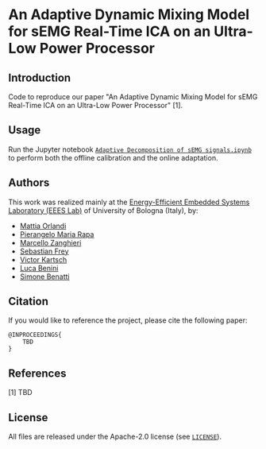 # An Adaptive Dynamic Mixing Model for sEMG Real-Time ICA on an Ultra-Low Power Processor

## Introduction
Code to reproduce our paper "An Adaptive Dynamic Mixing Model for sEMG Real-Time ICA on an Ultra-Low Power Processor" [1].

## Usage
Run the Jupyter notebook [`Adaptive Decomposition of sEMG signals.ipynb`](https://github.com/pulp-bio/adaptive-bss-semg/blob/main/Adaptive%20Decomposition%20of%20sEMG%20signals.ipynb) 
to perform both the offline calibration and the online adaptation.

## Authors
This work was realized mainly at the [Energy-Efficient Embedded Systems Laboratory (EEES Lab)](https://dei.unibo.it/it/ricerca/laboratori-di-ricerca/eees) 
of University of Bologna (Italy), by:

- [Mattia Orlandi](https://scholar.google.com/citations?hl=en&user=It3fdrEAAAAJ)
- [Pierangelo Maria Rapa](https://www.unibo.it/sitoweb/pierangelomaria.rapa/en)
- [Marcello Zanghieri](https://scholar.google.com/citations?user=WnIqQj4AAAAJ&hl=en)
- [Sebastian Frey](https://scholar.google.com/citations?user=7jhiqz4AAAAJ&hl=en)
- [Victor Kartsch](https://scholar.google.it/citations?user=0LY6szsAAAAJ&hl=it)
- [Luca Benini](https://scholar.google.com/citations?hl=en&user=8riq3sYAAAAJ)
- [Simone Benatti](https://scholar.google.com/citations?hl=en&user=8Fbi_kwAAAAJ)

## Citation
If you would like to reference the project, please cite the following paper:
```
@INPROCEEDINGS{
    TBD
}
```

## References
[1] TBD

## License
All files are released under the Apache-2.0 license (see [`LICENSE`](https://github.com/pulp-bio/adaptive-bss-semg/blob/main/LICENSE)).